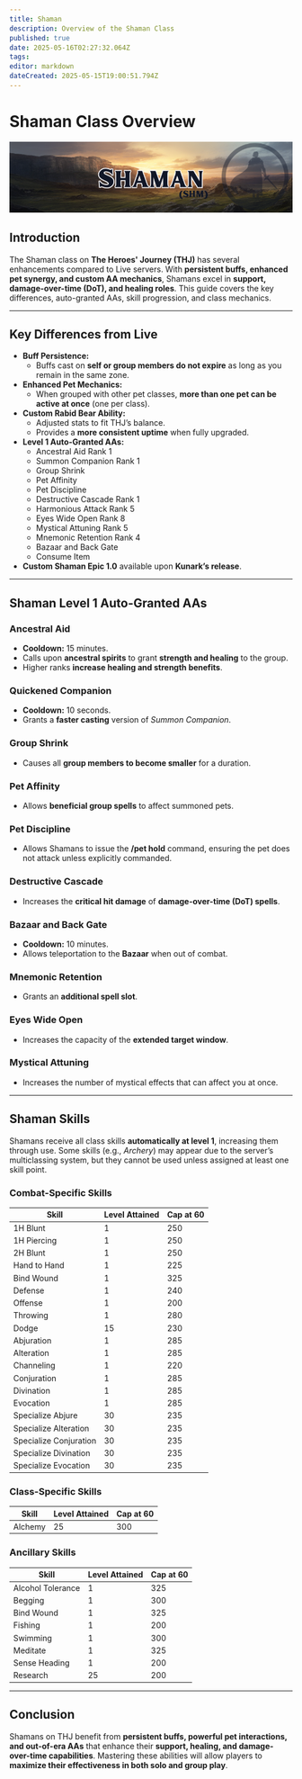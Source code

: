 ```yaml
---
title: Shaman
description: Overview of the Shaman Class
published: true
date: 2025-05-16T02:27:32.064Z
tags: 
editor: markdown
dateCreated: 2025-05-15T19:00:51.794Z
---
```


# Shaman Class Overview

![](/shamanpage.png)

## Introduction

The Shaman class on **The Heroes' Journey (THJ)** has several enhancements compared to Live servers. With **persistent buffs, enhanced pet synergy, and custom AA mechanics**, Shamans excel in **support, damage-over-time (DoT), and healing roles**. This guide covers the key differences, auto-granted AAs, skill progression, and class mechanics.

---

## Key Differences from Live

-   **Buff Persistence:**
    -   Buffs cast on **self or group members do not expire** as long as you remain in the same zone.
-   **Enhanced Pet Mechanics:**
    -   When grouped with other pet classes, **more than one pet can be active at once** (one per class).
-   **Custom Rabid Bear Ability:**
    -   Adjusted stats to fit THJ’s balance.
    -   Provides a **more consistent uptime** when fully upgraded.
-   **Level 1 Auto-Granted AAs:**
    -   Ancestral Aid Rank 1
    -   Summon Companion Rank 1
    -   Group Shrink
    -   Pet Affinity
    -   Pet Discipline
    -   Destructive Cascade Rank 1
    -   Harmonious Attack Rank 5
    -   Eyes Wide Open Rank 8
    -   Mystical Attuning Rank 5
    -   Mnemonic Retention Rank 4
    -   Bazaar and Back Gate
    -   Consume Item
-   **Custom Shaman Epic 1.0** available upon **Kunark’s release**.

---

## Shaman Level 1 Auto-Granted AAs

### Ancestral Aid

-   **Cooldown:** 15 minutes.
-   Calls upon **ancestral spirits** to grant **strength and healing** to the group.
-   Higher ranks **increase healing and strength benefits**.

### Quickened Companion

-   **Cooldown:** 10 seconds.
-   Grants a **faster casting** version of *Summon Companion*.

### Group Shrink

-   Causes all **group members to become smaller** for a duration.

### Pet Affinity

-   Allows **beneficial group spells** to affect summoned pets.

### Pet Discipline

-   Allows Shamans to issue the **/pet hold** command, ensuring the pet does not attack unless explicitly commanded.

### Destructive Cascade

-   Increases the **critical hit damage** of **damage-over-time (DoT) spells**.

### Bazaar and Back Gate

-   **Cooldown:** 10 minutes.
-   Allows teleportation to the **Bazaar** when out of combat.

### Mnemonic Retention

-   Grants an **additional spell slot**.

### Eyes Wide Open

-   Increases the capacity of the **extended target window**.

### Mystical Attuning

-   Increases the number of mystical effects that can affect you at once.

---

## Shaman Skills

Shamans receive all class skills **automatically at level 1**, increasing them through use. Some skills (e.g., *Archery*) may appear due to the server’s multiclassing system, but they cannot be used unless assigned at least one skill point.

### Combat-Specific Skills

| Skill | Level Attained | Cap at 60 |
| --- | --- | --- |
| 1H Blunt | 1   | 250 |
| 1H Piercing | 1   | 250 |
| 2H Blunt | 1   | 250 |
| Hand to Hand | 1   | 225 |
| Bind Wound | 1   | 325 |
| Defense | 1   | 240 |
| Offense | 1   | 200 |
| Throwing | 1   | 280 |
| Dodge | 15  | 230 |
| Abjuration | 1   | 285 |
| Alteration | 1   | 285 |
| Channeling | 1   | 220 |
| Conjuration | 1   | 285 |
| Divination | 1   | 285 |
| Evocation | 1   | 285 |
| Specialize Abjure | 30  | 235 |
| Specialize Alteration | 30  | 235 |
| Specialize Conjuration | 30  | 235 |
| Specialize Divination | 30  | 235 |
| Specialize Evocation | 30  | 235 |

### Class-Specific Skills

| Skill | Level Attained | Cap at 60 |
| --- | --- | --- |
| Alchemy | 25  | 300 |

### Ancillary Skills

| Skill | Level Attained | Cap at 60 |
| --- | --- | --- |
| Alcohol Tolerance | 1   | 325 |
| Begging | 1   | 300 |
| Bind Wound | 1   | 325 |
| Fishing | 1   | 200 |
| Swimming | 1   | 300 |
| Meditate | 1   | 325 |
| Sense Heading | 1   | 200 |
| Research | 25  | 200 |

---

## Conclusion

Shamans on THJ benefit from **persistent buffs, powerful pet interactions, and out-of-era AAs** that enhance their **support, healing, and damage-over-time capabilities**. Mastering these abilities will allow players to **maximize their effectiveness in both solo and group play**.